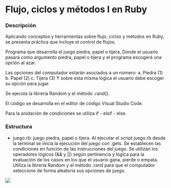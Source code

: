 # Flujo, ciclos y métodos I en Ruby
### Descripción
Aplicando conceptos y herramientas sobre flujo, ciclos y métodos en Ruby, se presenta práctica que incluye el control de flujos.

Programa que desarrolla el juego piedra, papel o tijera. Donde el usuario pasará como argumento piedra, papel o tijera y el programa escogerá una opción al azar.

Las opciones del computador estarán asociados a un número:
a. Piedra (1)
b. Papel (2)
c. Tijera (3)
Y sobre esta misma lógica el usuario debe escoger su opción para jugar.

Se ejecuta la librería Random y el método .rand().

El código se desarrolla en el editor de código Visual Studio Code.

Para la anidación de condiciones se utiliza if - elsif - else.

### Estructura
- juego.rb: juego piedra, papel o tijera. Al ejecutar el script juego.rb desde la terminal se inicia la ejecución del juego con .gets. Se establecen las condiciones en función de las instrucciones del juego. Se utilizan los operadores lógicos (&& y ||) según pertinencia y lógica para la evaluación de los casos en los que el usuario gana, pierde o empata. Utiliza la librería Random y el método .rand para que el computador seleccione de forma aleatoria sus opciones de juego.

![](https://www.ecured.cu/images/thumb/8/8a/Ruby-logo.jpg/260px-Ruby-logo.jpg)
